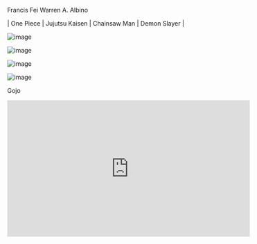 Francis Fei Warren A. Albino

| One Piece | Jujutsu Kaisen | Chainsaw Man | Demon Slayer |


![image](https://user-images.githubusercontent.com/122419321/213902831-ef08b148-6bb0-498e-9e56-c6165587fd30.png)

![image](https://user-images.githubusercontent.com/122419321/213902853-27fc5db6-26da-4648-9af6-0794f05019e7.png)

![image](https://user-images.githubusercontent.com/122419321/213902876-55eae998-450a-4959-ba05-4a1e72015e03.png)

![image](https://user-images.githubusercontent.com/122419321/213902902-bf661fa4-3150-4997-93a1-ddd38fe6a5a9.png)

Gojo

<iframe width="560" height="315" src="https://www.youtube.com/embed/nmvkhLz8t7I" title="YouTube video player" frameborder="0" allow="accelerometer; autoplay; clipboard-write; encrypted-media; gyroscope; picture-in-picture; web-share" allowfullscreen></iframe>
